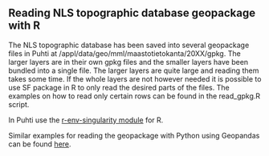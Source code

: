 ## Reading NLS topographic database geopackage with R
The NLS topographic database has been saved into several geopackage files in Puhti at /appl/data/geo/mml/maastotietokanta/20XX/gpkg. The larger layers are in their own gpkg files and the smaller layers have been bundled into a single file. The larger layers are quite large and reading them takes some time. If the whole layers are not however needed it is possible to use SF package in R to only read the desired parts of the files. The examples on how to read only certain rows can be found in the read_gpkg.R script.

In Puhti use the [r-env-singularity module](https://docs.csc.fi/apps/r-env-singularity/) for R.

Similar examples for reading the geopackage with Python using Geopandas can be found [here](https://github.com/csc-training/geocomputing/tree/master/python/geopackage).
